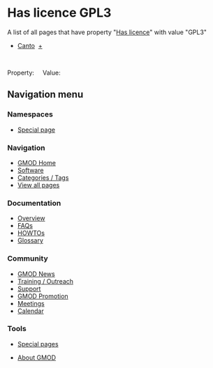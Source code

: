 



<span id="top"></span>




# <span dir="auto">Has licence GPL3</span>






A list of all pages that have property "[Has
licence](/wiki/Property%3AHas_licence "Property:Has licence")" with value
"GPL3"  

- [Canto](/wiki/Canto "Canto")  <span class="smwbrowse">[+](/wiki/Special%3ABrowse/Canto "Special%3ABrowse/Canto")</span>

 

Property:     Value:








## Navigation menu



### Namespaces

- <span id="ca-nstab-special">[Special
  page](/wiki/Special%3ASearchByProperty/Has-20licence/GPL3 "This is a special page, you cannot edit the page itself")</span>






### Navigation



- <span id="n-GMOD-Home">[GMOD Home](/wiki/Main_Page)</span>
- <span id="n-Software">[Software](/wiki/GMOD_Components)</span>
- <span id="n-Categories-.2F-Tags">[Categories /
  Tags](/wiki/Categories)</span>
- <span id="n-View-all-pages">[View all
  pages](/wiki/Special:AllPages)</span>




### Documentation



- <span id="n-Overview">[Overview](/wiki/Overview)</span>
- <span id="n-FAQs">[FAQs](/wiki/Category%3AFAQ)</span>
- <span id="n-HOWTOs">[HOWTOs](/wiki/Category%3AHOWTO)</span>
- <span id="n-Glossary">[Glossary](/wiki/Glossary)</span>




### Community



- <span id="n-GMOD-News">[GMOD News](/wiki/GMOD_News)</span>
- <span id="n-Training-.2F-Outreach">[Training /
  Outreach](/wiki/Training_and_Outreach)</span>
- <span id="n-Support">[Support](/wiki/Support)</span>
- <span id="n-GMOD-Promotion">[GMOD
  Promotion](/wiki/GMOD_Promotion)</span>
- <span id="n-Meetings">[Meetings](/wiki/Meetings)</span>
- <span id="n-Calendar">[Calendar](/wiki/Calendar)</span>




### Tools



- <span id="t-specialpages"><a href="/wiki/Special%3ASpecialPages" accesskey="q"
  title="A list of all special pages [q]">Special pages</a></span>






- <span id="footer-places-about">[About
  GMOD](/wiki/GMOD%3AAbout "GMOD%3AAbout")</span>

<!-- -->




